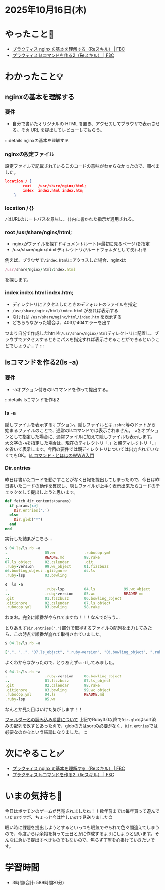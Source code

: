 # 2025年10月16日(木)

# やったこと📝

- [プラクティス nginx の基本を理解する（Reスキル） \| FBC](https://bootcamp.fjord.jp/practices/330)
- [プラクティス lsコマンドを作る2（Reスキル） \| FBC](https://bootcamp.fjord.jp/practices/323)

# わかったこと💡
## nginxの基本を理解する

### 要件
- 自分で書いたオリジナルの HTML を置き、アクセスしてブラウザで表示させる。その URL を提出してレビューしてもらう。

:::details nginxの基本を理解する
### nginxの設定ファイル
設定ファイルで記載されているこのコードの意味がわからなかったので、調べました。

```json
location / {
        root   /usr/share/nginx/html;
        index  index.html index.htm;
    }
```
### location / {}
`/`はURLのルートパスを意味し、`{}`内に書かれた指示が適用される。

### root  /usr/share/nginx/html;
- nginxがファイルを探すドキュメントルート(=最初に見るページ)を指定
- /usr/share/nginx/html ディレクトリがルートフォルダとして使われる

例えば、ブラウザで`/index.html`にアクセスした場合、nginxは
```ruby
/usr/share/nginx/html/index.html
```
を探します。

### index index.html index.htm;
- ディレクトリにアクセスしたときのデフォルトのファイルを指定
- `/usr/share/nginx/html/index.html` があれば表示する
- なければ `/usr/share/nginx/html/index.htm` を表示する
- どちらもなかった場合は、403か404エラーを出す

つまり自分で作成したhtmlを`/usr/share/nginx/html`ディレクトリに配置し、ブラウザでアクセスするときにパスを指定すれば表示させることができるということでしょうか…？
:::

## lsコマンドを作る2(ls -a)

### 要件
- -aオプション付きのlsコマンドを作って提出する。

:::details lsコマンドを作る2
### ls -a

隠しファイルを表示するオプション。隠しファイルとは`.zshrc`等のドットから始まるファイルのことで、通常のlsコマンドでは表示されません。`-a`をオプションとして指定した場合に、通常ファイルに加えて隠しファイルも表示します。
大文字の`-A`を指定した場合は、現在のディレクトリ「.」と親ディレクトリ「..」を省いて表示します。今回の要件では親ディレクトリについては出力されていなくてもOK。
[ls コマンド \- とほほのWWW入門](https://www.tohoho-web.com/linux/cmd/ls.html)

### Dir.entries

昨日は書いたコードを動かすことがなく日報を提出してしまったので、今日は昨日書いたコードの動作を確認し、隠しファイルが上手く表示出来たらコードのチェックをして提出しようと思います。

```ruby
def fetch_dir_contents(params)
  if params[:a]
    Dir.entries('.')
  else
    Dir.glob("*")
  end
end
```

実行した結果がこちら…

```ruby
$ 04.ls/ls.rb -a
.                 05.wc             .rubocop.yml     
..                README.md         98.rake          
07.ls_object      02.calendar       .git             
.ruby-version     99.wc_object      01.fizzbuzz      
06.bowling_object .gitignore        04.ls            
.ruby-lsp         03.bowling                         

¢  ls -a
.                 .ruby-lsp         04.ls             99.wc_object
..                .ruby-version     05.wc             README.md
.git              01.fizzbuzz       06.bowling_object
.gitignore        02.calendar       07.ls_object
.rubocop.yml      03.bowling        98.rake
```

わぁお。完全に順番がやられてますね！！！なんでだろう…

とりあえず`Dir.entries('.')`部分で取得するファイルの配列を出力してみたら、この時点で順番が崩れて取得されていました。

```ruby
$ 04.ls/ls.rb -a

[".", "..", "07.ls_object", ".ruby-version", "06.bowling_object", ".ruby-lsp", "05.wc", "README.md", "02.calendar", "99.wc_object", .gitignore", "03.bowling", ".rubocop.yml", "98.rake", ".git", "01.fizzbuzz", "04.ls"]
```
よくわからなかったので、とりあえず`sort`してみました。

```ruby
$ 04.ls/ls.rb -a
.                 .ruby-version     06.bowling_object
..                01.fizzbuzz       07.ls_object     
.git              02.calendar       98.rake          
.gitignore        03.bowling        99.wc_object     
.rubocop.yml      04.ls             README.md        
.ruby-lsp         05.wc     
```
なんとか見た目はいけた気がします！！


[フォルダー名の読み込み順番について](https://teratail.com/questions/105872)
上記でRuby3.0以降で`Dir.glob`はsort済みの配列を返すとあったので、globの方はsortの必要がなく、`Dir.entries`では必要なのかなという結論になりました。
:::

# 次にやること✅

- [プラクティス nginx の基本を理解する（Reスキル） \| FBC](https://bootcamp.fjord.jp/practices/330)
- [プラクティス lsコマンドを作る2（Reスキル） \| FBC](https://bootcamp.fjord.jp/practices/323)

# いまの気持ち🫶

今日はポケモンのゲームが発売されましたね！！数年前までは毎年買って遊んでいたのですが、ちょっと今は忙しいので見送りました😌

眠い時に課題を提出しようとするといっつも眠気でやられて色々間違えてしまうので、今度からは余裕を持って土日とかに作成するようにしようと思います。そんなに急いで提出すべきものでもないので、焦らず丁寧を心掛けていきたいです。

# 学習時間

- 3時間(合計: 589時間30分)
